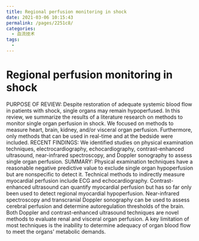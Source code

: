 ```yaml
---
title: Regional perfusion monitoring in shock
date: 2021-03-06 10:15:43
permalink: /pages/2251c8/
categories:
  - 血流技术
tags:
  - 
---
```

# Regional perfusion monitoring in shock

PURPOSE OF REVIEW: Despite restoration of adequate systemic blood flow in patients with shock, single organs may remain hypoperfused. In this review, we summarize the results of a literature research on methods to monitor single organ perfusion in shock. We focused on methods to measure heart, brain, kidney, and/or visceral organ perfusion. Furthermore, only methods that can be used in real-time and at the bedside were included.
RECENT FINDINGS: We identified studies on physical examination techniques, electrocardiography, echocardiography, contrast-enhanced ultrasound, near-infrared spectroscopy, and Doppler sonography to assess single organ perfusion.
SUMMARY: Physical examination techniques have a reasonable negative predictive value to exclude single organ hypoperfusion but are nonspecific to detect it. Technical methods to indirectly measure myocardial perfusion include ECG and echocardiography. Contrast-enhanced ultrasound can quantify myocardial perfusion but has so far only been used to detect regional myocardial hypoperfusion. Near-infrared spectroscopy and transcranial Doppler sonography can be used to assess cerebral perfusion and determine autoregulation thresholds of the brain. Both Doppler and contrast-enhanced ultrasound techniques are novel methods to evaluate renal and visceral organ perfusion. A key limitation of most techniques is the inability to determine adequacy of organ blood flow to meet the organs' metabolic demands.